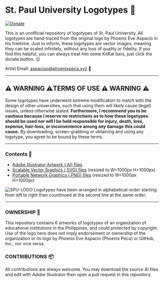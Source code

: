 # St. Paul University Logotypes 🎨
[![Donate](https://img.shields.io/badge/style-PayPal-green.svg?style=flat&label=Donate)](https://www.paypal.com/cgi-bin/webscr?cmd=_s-xclick&hosted_button_id=7ZHJQTCW4UZ8A)

This is an unofficial repository of logotypes of St. Paul University. All logotypes are hand-traced from the original logo by Phoenix Eve Aspacio in his freetime. Just to inform, these logotypes are vector images, meaning they can be scaled infinitely, without any loss of quality or fidelity. If you find this helpful, you can always treat him some KitKat bars, just click the donate button. :wink:

Artist Email: [aspaciop@phoenixpeca.xyz](mailto:aspaciop@phoenixpeca.xyz) 📨

---

## :warning: WARNING :warning:TERMS OF USE :warning: WARNING :warning: 

Some logotypes have underwent extreme modification to match with the design of other universities, such that using them will likely cause (legal) issues, unless otherwise stated. **Furthermore, I recommend you to be cautious because I reserve no restrictions as to how these logotypes should be used nor will I be held responsible for injury, death, loss, expense, hair-loss, or inconvenience among any damage this could cause.** By downloading, screen-grabbing or obtaining and using any logotype, you agree to be bound by these terms.

---

### Contents 📂
* [Adobe Illustrator Artwork (.AI) files](https://github.com/PhoenixPeca/St.-Paul-University-Logotypes/tree/master/AI)
* [Scalable Vector Sraphics (.SVG) files](https://github.com/PhoenixPeca/St.-Paul-University-Logotypes/tree/master/SVG) (resized to W=1000px H=1000px)
* [Portable Network Graphics (.PNG) files](https://github.com/PhoenixPeca/St.-Paul-University-Logotypes/tree/master/PNG) (resized to W=1000px H=1000px)

![SPU-LOGO](https://i.imgur.com/7ceO7Uw.png)
Logotypes have been arranged in alphabetical-order starting from left to right then countinued at the second line at the same order.

---

### OWNERSHIP 🔐
This repository contains 6 artworks of logotypes of an organization of educational institutions in the Philippines, and could protected by copyright. Use of the logo here does not imply endorsement or ownership of the organization or its logo by Phoenix Eve Aspacio (Phoenix Peca) or GitHub, Inc., nor vice versa.


### CONTRIBUTIONS 📦
All contributions are always welcome. You may download the source AI files and edit with Adobe Illustrator then open a pull request in this repository.
